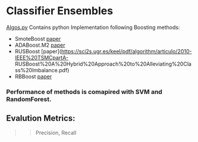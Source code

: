 # Classifier Ensembles
[Algos.py](https://github.com/Swiman/Classifier.Ensembles/blob/main/Algos.py) Contains python Implementation following Boosting methods:
* SmoteBoost [paper](https://link.springer.com/chapter/10.1007/978-3-540-39804-2_12)
* ADABoost.M2 [paper](http://citeseerx.ist.psu.edu/viewdoc/summary?doi=10.1.1.29.3868)
* RUSBoost [paper](https://sci2s.ugr.es/keel/pdf/algorithm/articulo/2010-IEEE%20TSMCpartA- RUSBoost%20A%20Hybrid%20Approach%20to%20Alleviating%20Class%20Imbalance.pdf)
* RBBoost [paper](https://dl.acm.org/doi/abs/10.1016/j.knosys.2019.105434)
### Performance of methods is comapired with SVM and RandomForest.
## Evalution Metrics: 
>>Precision, Recall
